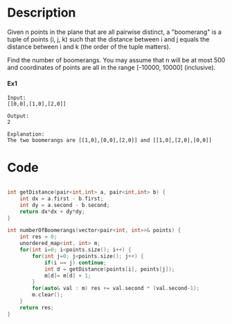 # Description

Given n points in the plane that are all pairwise distinct, a "boomerang" is a tuple of points (i, j, k) such that the distance between i and j equals the distance between i and k (the order of the tuple matters).

Find the number of boomerangs. You may assume that n will be at most 500 and coordinates of points are all in the range [-10000, 10000] (inclusive).

#### Ex1

```
Input:
[[0,0],[1,0],[2,0]]

Output:
2

Explanation:
The two boomerangs are [[1,0],[0,0],[2,0]] and [[1,0],[2,0],[0,0]]

```

# Code

```cpp

int getDistance(pair<int,int> a, pair<int,int> b) {
    int dx = a.first - b.first;
    int dy = a.second - b.second;
    return dx*dx + dy*dy;
}

int numberOfBoomerangs(vector<pair<int, int>>& points) {
    int res = 0;
    unordered_map<int, int> m;
    for(int i=0; i<points.size(); i++) {
        for(int j=0; j<points.size(); j++) {
            if(i == j) continue;
            int d = getDistance(points[i], points[j]);
            m[d]= m[d] + 1;
        }
        for(auto& val : m) res += val.second * (val.second-1);
        m.clear();
    }
    return res;
}

```
